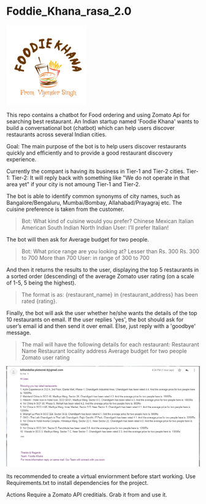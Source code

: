 # Foddie_Khana_rasa_2.0

![Logo Image](image.png)

This repo contains a chatbot for Food ordering and using Zomato Api for searching best restaurant.
An Indian startup named 'Foodie Khana' wants to build a conversational bot (chatbot) which can help users discover restaurants across several Indian cities.

Goal:
The main purpose of the bot is to help users discover restaurants quickly and efficiently and to provide a good restaurant discovery experience.

Currently the compant is having its business in Tier-1 and Tier-2 cities. 
Tier-1:
Tier-2:
It will reply back with something like "We do not operate in that area yet" if your city is not amoung Tier-1 and Tier-2.

The bot is able to identify common synonyms of city names, such as Bangalore/Bengaluru, Mumbai/Bombay, Allahabad/Prayagraj etc.
The cuisine preference is taken from the customer.

>Bot: What kind of cuisine would you prefer?
>Chinese
>Mexican
>Italian
>American
>South Indian
>North Indian
>User: I’ll prefer Italian!

The bot will then ask for Average budget for two people.

>Bot: What price range are you looking at?
>Lesser than Rs. 300
>Rs. 300 to 700
>More than 700
>User: in range of 300 to 700
 
And then it returns the results to the user, displaying the top 5 restaurants in a sorted order (descending) of the average Zomato user rating (on a scale of 1-5, 5 being the highest). 
>The format is as: {restaurant_name} in {restaurant_address} has been rated {rating}.

Finally, the bot will ask the user whether he/she wants the details of the top 10 restaurants on email. If the user replies 'yes', the bot should ask for user’s email id and then send it over email. Else, just reply with a 'goodbye' message. 

>The mail will have the following details for each restaurant:
>Restaurant Name
>Restaurant locality address
>Average budget for two people
>Zomato user rating 

![Screenshot Mail](mail_result.PNG)

Its recommended to create a virtual enviornment before start working.
Use Requirements.txt to install dependencies for the project.

Actions Require a Zomato API creditials. Grab it from and use it. 

